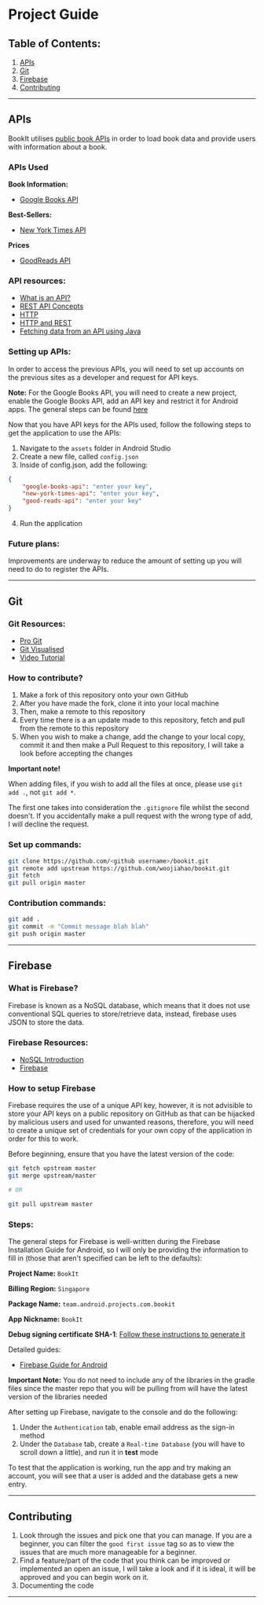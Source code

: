 # Project Guide
## Table of Contents:
1. [APIs](https://github.com/woojiahao/bookit/blob/master/Project%20Guide.md#apis)
2. [Git](https://github.com/woojiahao/bookit/blob/master/Project%20Guide.md#git)
3. [Firebase](https://github.com/woojiahao/bookit/blob/master/Project%20Guide.md#firebase)
4. [Contributing](https://github.com/woojiahao/bookit/blob/master/Project%20Guide.md#contributing)

***

## APIs
BookIt utilises [public book APIs](https://www.programmableweb.com/news/53-books-apis-google-books-goodreads-and-sharedbook/2012/03/13) in order to load book data and provide users with information about a book.

### APIs Used
**Book Information:**
* [Google Books API](https://developers.google.com/books/)

**Best-Sellers:**
* [New York Times API](https://developer.nytimes.com/)

**Prices**
* [GoodReads API](https://www.goodreads.com/api)

### API resources:
* [What is an API?](https://www.youtube.com/watch?v=s7wmiS2mSXY)
* [REST API Concepts](https://www.youtube.com/watch?v=7YcW25PHnAA)
* [HTTP](https://code.tutsplus.com/tutorials/http-the-protocol-every-web-developer-must-know-part-1--net-31177)
* [HTTP and REST](https://www.youtube.com/watch?v=Q-BpqyOT3a8&t=6s)
* [Fetching data from an API using Java](https://www.mkyong.com/java/how-to-send-http-request-getpost-in-java/)

### Setting up APIs:
In order to access the previous APIs, you will need to set up accounts on the previous sites as a developer and request for API keys.

**Note:** For the Google Books API, you will need to create a new project, enable the Google Books API, add an API key and restrict it for Android apps. The general steps can be found [here](https://developers.google.com/maps/documentation/android-sdk/signup)

Now that you have API keys for the APIs used, follow the following steps to get the application to use the APIs:

1. Navigate to the `assets` folder in Android Studio
2. Create a new file, called `config.json`
3. Inside of config.json, add the following:
```json
{
    "google-books-api": "enter your key",
    "new-york-times-api": "enter your key",
    "good-reads-api": "enter your key"
}
```
4. Run the application

### Future plans:
Improvements are underway to reduce the amount of setting up you will need to do to register the APIs.

***

## Git
### Git Resources:
* [Pro Git](https://git-scm.com/book/en/v2)
* [Git Visualised](http://gitup.co/)
* [Video Tutorial](https://www.youtube.com/watch?v=Gg4bLk8cGNo&t=551s)

### How to contribute?
1. Make a fork of this repository onto your own GitHub
2. After you have made the fork, clone it into your local machine 
3. Then, make a remote to this repository
4. Every time there is a an update made to this repository, fetch and pull from the remote to this repository
5. When you wish to make a change, add the change to your local copy, commit it and then make a Pull Request to this repository, I will take a look before accepting the changes

**Important note!**
 
When adding files, if you wish to add all the files at once, please use `git add .`, not `git add *`.

The first one takes into consideration the `.gitignore` file whilst the second doesn't. If you accidentally make a pull request with the wrong type of add, I will decline the request.

### Set up commands:
```bash
git clone https://github.com/<github username>/bookit.git
git remote add upstream https://github.com/woojiahao/bookit.git
git fetch 
git pull origin master
``` 

### Contribution commands:
```bash
git add .
git commit -m "Commit message blah blah"
git push origin master
```

***

## Firebase
### What is Firebase?
Firebase is known as a NoSQL database, which means that it does not use conventional SQL queries to store/retrieve data, instead, firebase uses JSON to store the data.

### Firebase Resources:
* [NoSQL Introduction](https://www.mongodb.com/nosql-explained)
* [Firebase](https://firebase.google.com/)

### How to setup Firebase
Firebase requires the use of a unique API key, however, it is not advisible to store your API keys on a public repository on GitHub as that can be hijacked by malicious users and used for unwanted reasons, therefore, you will need to create a unique set of credentials for your own copy of the application in order for this to work.

Before beginning, ensure that you have the latest version of the code:

```bash
git fetch upstream master
git merge upstream/master

# OR

git pull upstream master
```

### Steps:
The general steps for Firebase is well-written during the Firebase Installation Guide for Android, so I will only be providing the information to fill in (those that aren't specified can be left to the defaults):

**Project Name:** `BookIt`

**Billing Region:** `Singapore`

**Package Name:** `team.android.projects.com.bookit`

**App Nickname:** `BookIt`

**Debug signing certificate SHA-1**: [Follow these instructions to generate it](https://stackoverflow.com/questions/15727912/sha-1-fingerprint-of-keystore-certificate)

Detailed guides:
* [Firebase Guide for Android](https://firebase.google.com/docs/android/setup)

**Important Note:**
You do not need to include any of the libraries in the gradle files since the master repo that you will be pulling from will have the latest version of the libraries needed

After setting up Firebase, navigate to the console and do the following:
1. Under the `Authentication` tab, enable email address as the sign-in method
2. Under the `Database` tab, create a `Real-time Database` (you will have to scroll down a little), and run it in **test** mode

To test that the application is working, run the app and try making an account, you will see that a user is added and the database gets a new entry.

***

## Contributing
1. Look through the issues and pick one that you can manage. If you are a beginner, you can filter the `good first issue` tag so as to view the issues that are much more manageable for a beginner.
2. Find a feature/part of the code that you think can be improved or implemented an open an issue, I will take a look and if it is ideal, it will be approved and you can begin work on it.
3. Documenting the code

***